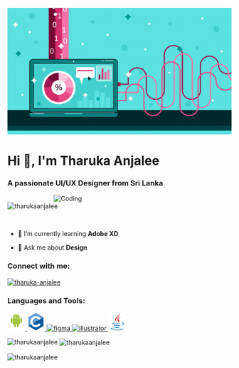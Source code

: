 ![logo](https://github.com/TharukaAnjalee/TharukaAnjalee/blob/main/GIF-Social-Media-Graphic-Design-Example2.gif)
<h1 align="left">Hi 👋, I'm Tharuka Anjalee</h1>
<h3 align="left">A passionate UI/UX Designer from Sri Lanka</h3>
<img align="right" alt="Coding" width="400" src="https://miro.medium.com/v2/resize:fit:750/format:webp/0*5oiuLeF3ZzHCLBCc.gif">

<p align="left"> <img src="https://komarev.com/ghpvc/?username=tharukaanjalee&label=Profile%20views&color=0e75b6&style=flat" alt="tharukaanjalee" /> </p>

<p align="left"> <a href="https://twitter.com/" target="blank"><img src="https://img.shields.io/twitter/follow/?logo=twitter&style=for-the-badge" alt="" /></a> </p>

- 🌱 I’m currently learning **Adobe XD**

- 💬 Ask me about **Design**

<h3 align="left">Connect with me:</h3>
<p align="left">
<a href="https://linkedin.com/in/tharuka-anjalee" target="blank"><img align="center" src="https://raw.githubusercontent.com/rahuldkjain/github-profile-readme-generator/master/src/images/icons/Social/linked-in-alt.svg" alt="tharuka-anjalee" height="30" width="40" /></a>
</p>

<h3 align="left">Languages and Tools:</h3>
<p align="left"> <a href="https://developer.android.com" target="_blank" rel="noreferrer"> <img src="https://raw.githubusercontent.com/devicons/devicon/master/icons/android/android-original-wordmark.svg" alt="android" width="40" height="40"/> </a> <a href="https://www.cprogramming.com/" target="_blank" rel="noreferrer"> <img src="https://raw.githubusercontent.com/devicons/devicon/master/icons/c/c-original.svg" alt="c" width="40" height="40"/> </a> <a href="https://www.figma.com/" target="_blank" rel="noreferrer"> <img src="https://www.vectorlogo.zone/logos/figma/figma-icon.svg" alt="figma" width="40" height="40"/> </a> <a href="https://www.adobe.com/in/products/illustrator.html" target="_blank" rel="noreferrer"> <img src="https://www.vectorlogo.zone/logos/adobe_illustrator/adobe_illustrator-icon.svg" alt="illustrator" width="40" height="40"/> </a> <a href="https://www.java.com" target="_blank" rel="noreferrer"> <img src="https://raw.githubusercontent.com/devicons/devicon/master/icons/java/java-original.svg" alt="java" width="40" height="40"/> </a> </p>

<p><img align="left" src="https://github-readme-stats.vercel.app/api/top-langs?username=tharukaanjalee&show_icons=true&locale=en&layout=compact" alt="tharukaanjalee" /></p>

<p>&nbsp;<img align="center" src="https://github-readme-stats.vercel.app/api?username=tharukaanjalee&show_icons=true&locale=en" alt="tharukaanjalee" /></p>

<p><img align="center" src="https://github-readme-streak-stats.herokuapp.com/?user=tharukaanjalee&" alt="tharukaanjalee" /></p>
